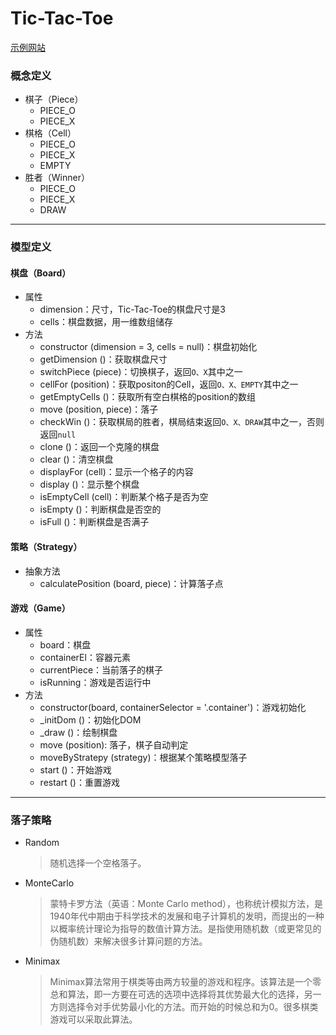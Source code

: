 # Tic-Tac-Toe

[示例网站](http://47.114.59.114:8012/)

### 概念定义
- 棋子（Piece）
  - PIECE_O
  - PIECE_X
- 棋格（Cell）
  - PIECE_O
  - PIECE_X
  - EMPTY
- 胜者（Winner）
  - PIECE_O
  - PIECE_X
  - DRAW
---
### 模型定义
#### 棋盘（Board）
- 属性
  - dimension：尺寸，Tic-Tac-Toe的棋盘尺寸是3
  - cells：棋盘数据，用一维数组储存
- 方法
  - constructor (dimension = 3, cells = null)：棋盘初始化
  - getDimension ()：获取棋盘尺寸
  - switchPiece (piece)：切换棋子，返回`O、X`其中之一
  - cellFor (position)：获取positon的Cell，返回`O、X、EMPTY`其中之一
  - getEmptyCells ()：获取所有空白棋格的position的数组
  - move (position, piece)：落子
  - checkWin ()：获取棋局的胜者，棋局结束返回`O、X、DRAW`其中之一，否则返回`null`
  - clone ()：返回一个克隆的棋盘
  - clear ()：清空棋盘
  - displayFor (cell)：显示一个格子的内容
  - display ()：显示整个棋盘
  - isEmptyCell (cell)：判断某个格子是否为空
  - isEmpty ()：判断棋盘是否空的
  - isFull ()：判断棋盘是否满子

#### 策略（Strategy）
- 抽象方法
  - calculatePosition (board, piece)：计算落子点

#### 游戏（Game）
- 属性
  - board：棋盘
  - containerEl：容器元素
  - currentPiece：当前落子的棋子
  - isRunning：游戏是否运行中
- 方法
  - constructor(board, containerSelector = '.container')：游戏初始化
  - _initDom ()：初始化DOM
  - _draw ()：绘制棋盘
  - move (position): 落子，棋子自动判定
  - moveByStratepy (strategy)：根据某个策略模型落子
  - start ()：开始游戏
  - restart ()：重置游戏
---
### 落子策略
- Random
  > 随机选择一个空格落子。
- MonteCarlo
  > 蒙特卡罗方法（英语：Monte Carlo method），也称统计模拟方法，是1940年代中期由于科学技术的发展和电子计算机的发明，而提出的一种以概率统计理论为指导的数值计算方法。是指使用随机数（或更常见的伪随机数）来解决很多计算问题的方法。
- Minimax
  > Minimax算法常用于棋类等由两方较量的游戏和程序。该算法是一个零总和算法，即一方要在可选的选项中选择将其优势最大化的选择，另一方则选择令对手优势最小化的方法。而开始的时候总和为0。很多棋类游戏可以采取此算法。
